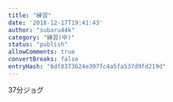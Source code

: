 ```yaml
---
title: "練習"
date: '2018-12-17T19:41:43'
author: "subaru44k"
category: "練習(中)"
status: "publish"
allowComments: true
convertBreaks: false
entryHash: "6df8373624e397fc4a5fa537d9fd219d"
---
```

37分ジョグ
